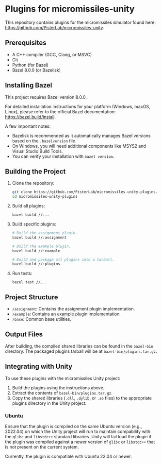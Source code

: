 # Plugins for micromissiles-unity

This repository contains plugins for the micromissiles simulator found here: https://github.com/PisterLab/micromissiles-unity.

## Prerequisites

- A C++ compiler (GCC, Clang, or MSVC)
- Git
- Python (for Bazel)
- Bazel 8.0.0 (or Bazelisk)

## Installing Bazel

This project requires Bazel version 8.0.0.

For detailed installation instructions for your platform (Windows, macOS, Linux), please refer to the official Bazel documentation: https://bazel.build/install.

A few important notes:

- Bazelisk is recommended as it automatically manages Bazel versions based on the `.bazelversion` file.
- On Windows, you will need additional components like MSYS2 and Visual Studio Build Tools.
- You can verify your installation with `bazel version`.

## Building the Project

1. Clone the repository:
   ```bash
   git clone https://github.com/PisterLab/micromissiles-unity-plugins.git
   cd micromissiles-unity-plugins
   ```

2. Build all plugins:
   ```bash
   bazel build //...
   ```

3. Build specific plugins:
   ```bash
   # Build the assignment plugin.
   bazel build //:assignment

   # Build the example plugin.
   bazel build //:example

   # Build and package all plugins into a tarball.
   bazel build //:plugins
   ```

4. Run tests:
   ```
   bazel test //...
   ```

## Project Structure

- `/assignment`: Contains the assignment plugin implementation.
- `/example`: Contains an example plugin implementation.
- `/base`: Common base utilities.

## Output Files

After building, the compiled shared libraries can be found in the `bazel-bin` directory. The packaged plugins tarball will be at `bazel-bin/plugins.tar.gz`.

## Integrating with Unity

To use these plugins with the micromissiles Unity project:

1. Build the plugins using the instructions above.
2. Extract the contents of `bazel-bin/plugins.tar.gz`.
3. Copy the shared libraries (`.dll`, `.dylib`, or `.so` files) to the appropriate plugins directory in the Unity project.

### Ubuntu

Ensure that the plugin is compiled on the same Ubuntu version (e.g., 2022.04) on which the Unity project will run to maintain compability with the `glibc` and `libstdc++` standard libraries.
Unity will fail load the plugin if the plugin was compiled against a newer version of `glibc` or `libstdc++` that is not present on the current system.

Currently, the plugin is compatible with Ubuntu 22.04 or newer.
